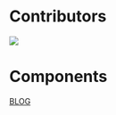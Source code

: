 # Contributors 

<a href="https://github.com/Computerizer/BACKEND/graphs/contributors">
  <img src="https://contrib.rocks/image?repo=Computerizer/BACKEND" />
</a>

# Components

<a href='https://github.com/Computerizer/BACKEND/tree/main/Computerizer/Blog'> BLOG </a>
